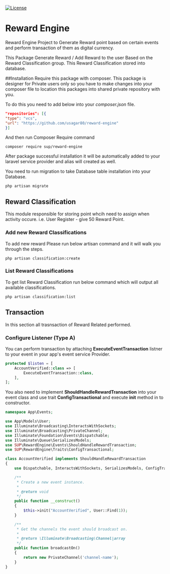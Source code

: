 [![License](https://poser.pugx.org/trexology/pointable/license)](https://packagist.org/packages/trexology/pointable)
# Reward Engine
Reward Engine Project to Generate Reward point based on certain events and perform transaction of them as digital currency.

This Package Generate Reward / Add Reward to the user Based on the Reward Classification group.
This Reward Classification stored into database.

##Installation
Require this package with composer.
This package is designer for Private users only so you have to
make changes into your composer file to location this packages
into shared private repository with you.

To do this you need to add below into your *composer.json* file.
```json
"repositories": [{
"type": "vcs",
"url": "https://github.com/usagar80/reward-engine"
}]
```
And then run Composer Require command
```shell
composer require sup/reward-engine
```
After package successful installation it will be automatically added to your
laravel service provider and alias will created as well.

You need to run migration to take Database table installation into your Database.

```shell
php artisan migrate
```

## Reward Classification
This module responsible for storing point whcih need to assign when activity occure.
i.e. User Register - give 50 Reward Point.

### Add new Reward Classifications
To add new reward Please run below artisan command and it will walk you through 
the steps.

```shell
php artisan classification:create
```

### List Reward Classifications
To get list Reward Classification run below command which will output all available classifications.
```shell
php artisan classification:list
```

## Transaction
In this section all trasnsaction of Reward Related performed.

### Configure Listener (Type A)
You can perform transaction by attaching **ExecuteEventTransaction**
listner to your event in your app's event service Provider.

```php
protected $listen = [
    AccountVerified::class => [
        ExecuteEventTransaction::class,
    ],
];
```
You also need to implement **ShouldHandleRewardTransaction** 
into your event class and use trait **ConfigTransactional** and 
execute **init** method in to constructor.
```php
namespace App\Events;

use App\Models\User;
use Illuminate\Broadcasting\InteractsWithSockets;
use Illuminate\Broadcasting\PrivateChannel;
use Illuminate\Foundation\Events\Dispatchable;
use Illuminate\Queue\SerializesModels;
use SUP\RewardEngine\Events\ShouldHandleRewardTransaction;
use SUP\RewardEngine\Traits\ConfigTransactional;

class AccountVerified implements ShouldHandleRewardTransaction
{
    use Dispatchable, InteractsWithSockets, SerializesModels, ConfigTransactional;

    /**
     * Create a new event instance.
     *
     * @return void
     */
    public function __construct()
    {
        $this->init("AccountVerified", User::Find(1));
    }

    /**
     * Get the channels the event should broadcast on.
     *
     * @return \Illuminate\Broadcasting\Channel|array
     */
    public function broadcastOn()
    {
        return new PrivateChannel('channel-name');
    }
}
```
